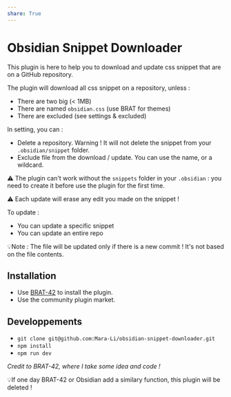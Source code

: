 ```yaml
---
share: True
---
```

# Obsidian Snippet Downloader  
  
This plugin is here to help you to download and update css snippet that are on a GitHub repository.  
  
The plugin will download all css snippet on a repository, unless :  
- There are two big (< 1MB)  
- There are named `obsidian.css` (use BRAT for themes)  
- There are excluded (see settings & excluded)  
  
In setting, you can :  
- Delete a repository. Warning ! It will not delete the snippet from your `.obsidian/snippet` folder.  
- Exclude file from the download / update. You can use the name, or a wildcard.   
  
⚠️ The plugin can't work without the `snippets` folder in your `.obsidian` : you need to create it before use the plugin for the first time.  

⚠️ Each update will erase any edit you made on the snippet !  
  
To update :  
- You can update a specific snippet  
- You can update an entire repo  
  
💡Note : The file will be updated only if there is a new commit ! It's not based on the file contents.   
  
  
## Installation  
- Use [BRAT-42](https://github.com/TfTHacker/obsidian42-brat) to install the plugin.  
- Use the community plugin market.  
  
## Developpements  
- `git clone git@github.com:Mara-Li/obsidian-snippet-downloader.git`  
- `npm install`  
- `npm run dev`  
  
*Credit to BRAT-42, where I take some idea and code !*  
  
💡If one day BRAT-42 or Obsidian add a similary function, this plugin will be deleted !